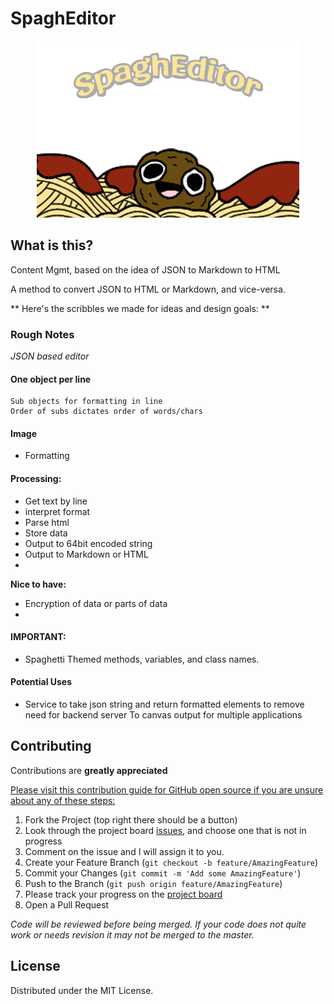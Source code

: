 # SpaghEditor
<p align="center">
<img src="logo.png" alt="SpaghEditor">
</p>

## What is this?

Content Mgmt, based on the idea of JSON to Markdown to HTML

A method to convert JSON to HTML or Markdown, and vice-versa.

** Here's the scribbles we made for ideas and design goals: ** 
### Rough Notes

*JSON based editor*

#### One object per line
	Sub objects for formatting in line
	Order of subs dictates order of words/chars

#### Image
- Formatting 

#### Processing:
- Get text by line
- interpret format
 - Parse html
 - Store data
 - Output to 64bit encoded string
 - Output to Markdown or HTML
 - 
**Nice to have:**
- Encryption of data or parts of data
- 
#### IMPORTANT: 
- Spaghetti Themed methods, variables, and class names.

#### Potential Uses
- Service to take json string and return formatted elements to remove need for backend server To canvas output for multiple applications

<!-- CONTRIBUTING -->
## Contributing

Contributions are **greatly appreciated**

[Please visit this contribution guide for GitHub open source if you are unsure about any of these steps:](https://gist.github.com/Chaser324/ce0505fbed06b947d962)

1. Fork the Project (top right there should be a button)
2. Look through the project board [issues](https://github.com/ctrachte/SpaghEditor/projects/1), and choose one that is not in progress
3. Comment on the issue and I will assign it to you.
4. Create your Feature Branch (`git checkout -b feature/AmazingFeature`)
5. Commit your Changes (`git commit -m 'Add some AmazingFeature'`)
6. Push to the Branch (`git push origin feature/AmazingFeature`)
7. Please track your progress on the [project board](https://github.com/ctrachte/SpaghEditor/projects/1)
8. Open a Pull Request 

*Code will be reviewed before being merged. If your code does not quite work or needs revision it may not be merged to the master.*


<!-- LICENSE -->
## License

Distributed under the MIT License. 
